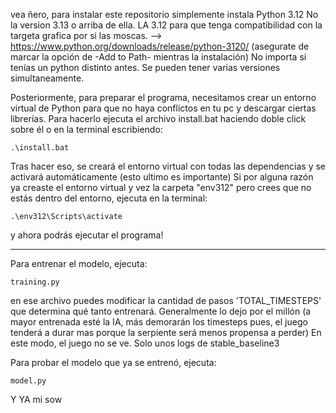 vea ñero, para instalar este repositorio simplemente instala Python 3.12
No la version 3.13 o arriba de ella. LA 3.12 para que tenga compatibilidad con la targeta grafica por si las moscas. 
--> https://www.python.org/downloads/release/python-3120/
(asegurate de marcar la opción de -Add to Path- mientras la instalación)
No importa si tenías un python distinto antes. Se pueden tener varias versiones simultaneamente.

Posteriormente, para preparar el programa, necesitamos crear un entorno virtual de Python para que no haya conflictos en tu pc y descargar ciertas librerías. Para hacerlo ejecuta el archivo install.bat haciendo doble click sobre él o en la terminal escribiendo:

    .\install.bat

Tras hacer eso, se creará el entorno virtual con todas las dependencias y se activará automáticamente (esto ultimo es importante)
Si por alguna razón ya creaste el entorno virtual y vez la carpeta "env312" pero crees que no estás dentro del entorno, ejecuta en la terminal:

    .\env312\Scripts\activate

y ahora podrás ejecutar el programa!

---

Para entrenar el modelo, ejecuta: 
    
    training.py

en ese archivo puedes modificar la cantidad de pasos 'TOTAL_TIMESTEPS' que determina qué tanto entrenará. Generalmente lo dejo por el millón (a mayor entrenada esté la IA, más demorarán los timesteps pues, el juego tenderá a durar mas porque la serpiente será menos propensa a perder)
En este modo, el juego no se ve. Solo unos logs de stable_baseline3

Para probar el modelo que ya se entrenó, ejecuta:

    model.py


Y YA mi sow
